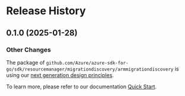 # Release History

## 0.1.0 (2025-01-28)
### Other Changes

The package of `github.com/Azure/azure-sdk-for-go/sdk/resourcemanager/migrationdiscovery/armmigrationdiscovery` is using our [next generation design principles](https://azure.github.io/azure-sdk/general_introduction.html).

To learn more, please refer to our documentation [Quick Start](https://aka.ms/azsdk/go/mgmt).